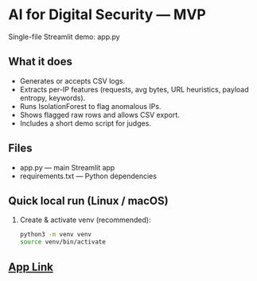 # AI for Digital Security — MVP

Single-file Streamlit demo: app.py

## What it does
- Generates or accepts CSV logs.
- Extracts per-IP features (requests, avg bytes, URL heuristics, payload entropy, keywords).
- Runs IsolationForest to flag anomalous IPs.
- Shows flagged raw rows and allows CSV export.
- Includes a short demo script for judges.

## Files
- app.py  — main Streamlit app
- requirements.txt — Python dependencies

## Quick local run (Linux / macOS)
1. Create & activate venv (recommended):
   ```bash
   python3 -m venv venv
   source venv/bin/activate

## [App Link](https://aijugaadsquaddetection85.streamlit.app/)
